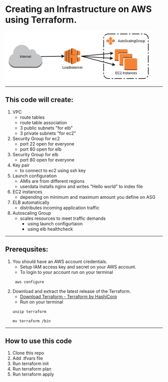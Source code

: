 # Creating an Infrastructure on AWS using Terraform.
![aws](elb-asg-ec2.png)

---
## This code will create:

1. VPC 
   - route tables
   - route table association 
   - 3 public subnets "for elb"
   - 3 private subnets "for ec2"
2. Security Group for ec2
   - port 22 open for everyone 
   - port 80 open for elb 
3. Security Group for elb
   - port 80 open for everyone 
4. Key pair 
   - to connect to ec2 using ssh key
5. Launch configuration
   - AMIs are from different regions 
   - userdata installs nginx and writes "Hello world" to index file
6. EC2 instances 
   - depending on minimum and maximum amount you define on ASG
6. ELB automatically 
   - distributes incoming application traffic 
7. Autoscaling Group
   - scales resources to meet traffic demands 
       * using launch configurtaion
       * using elb healthcheck 
---
## Prerequsites: 
 
1. You should have an AWS account credentials. 
   -  Setup IAM access key and secret on your AWS account.
   -  To login to your account run on your terminal
   ```
    aws configure
   ```
2. Download and extract the  latest release of the Terraform. 
   -  [Download Terraform - Terraform by HashiCorp](https://www.terraform.io/downloads.html)
   -  Run on your terminal 
   ```
   unzip terraform
   ```
   ```
   mv terraform /bin
   ```
---
## How to use this code 

1. Clone this repo
2. Add .tfvars file
3. Run terraform init
4. Run terraform plan
5. Run terraform apply